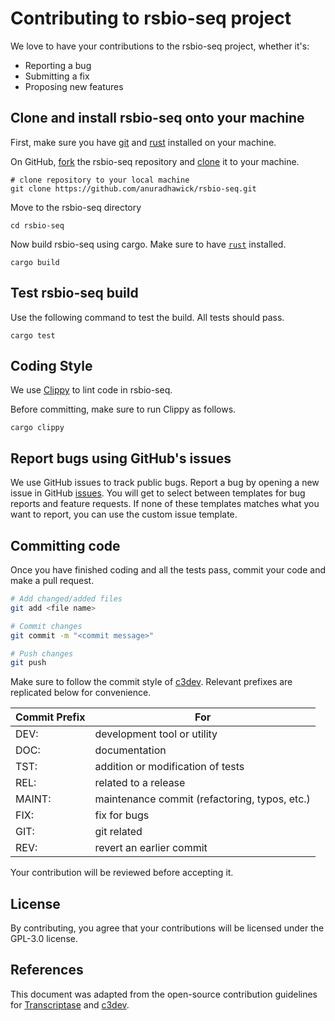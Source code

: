 # Contributing to rsbio-seq project

We love to have your contributions to the rsbio-seq project, whether it's:
* Reporting a bug
* Submitting a fix
* Proposing new features

## Clone and install rsbio-seq onto your machine

First, make sure you have [git](https://github.com/git-guides/install-git) and [rust](https://www.rust-lang.org/tools/install) installed on your machine.

On GitHub, [fork](https://docs.github.com/en/get-started/quickstart/fork-a-repo) the rsbio-seq repository and [clone](https://docs.github.com/en/repositories/creating-and-managing-repositories/cloning-a-repository) it to your machine.

```shell
# clone repository to your local machine
git clone https://github.com/anuradhawick/rsbio-seq.git
```

Move to the rsbio-seq directory 

```shell
cd rsbio-seq
```

Now build rsbio-seq using cargo. Make sure to have [`rust`](https://docs.conda.io/en/latest/) installed.

```shell
cargo build
```

## Test rsbio-seq build

Use the following command to test the build. All tests should pass.

```shell
cargo test
```

## Coding Style

We use [Clippy](https://doc.rust-lang.org/clippy/) to lint code in rsbio-seq.

Before committing, make sure to run Clippy as follows.

```shell
cargo clippy
```

## Report bugs using GitHub's issues

We use GitHub issues to track public bugs. Report a bug by opening a new issue in GitHub [issues](https://github.com/anuradhawick/rsbio-seq/issues). You will get to select between templates for bug reports and feature requests. If none of these templates matches what you want to report, you can use the custom issue template.

## Committing code

Once you have finished coding and all the tests pass, commit your code and make a pull request. 

```bash
# Add changed/added files
git add <file name>

# Commit changes
git commit -m "<commit message>"

# Push changes
git push
```

Make sure to follow the commit style of [c3dev](https://github.com/cogent3/c3dev/wiki#style-for-commit-messages). Relevant prefixes are replicated below for convenience.

| **Commit Prefix** | **For**                                       |
|-------------------|-----------------------------------------------|
| DEV:              | development tool or utility                   |
| DOC:              | documentation                                 |
| TST:              | addition or modification of tests             |
| REL:              | related to a release                          |
| MAINT:            | maintenance commit (refactoring, typos, etc.) |
| FIX:              | fix for bugs                                  |
| GIT:              | git related                                   |
| REV:              | revert an earlier commit                      |


Your contribution will be reviewed before accepting it. 

## License

By contributing, you agree that your contributions will be licensed under the GPL-3.0 license.

## References

This document was adapted from the open-source contribution guidelines for [Transcriptase](https://github.com/briandk/transcriptase-atom/blob/master/CONTRIBUTING.md) and [c3dev](https://github.com/cogent3/c3dev/wiki/How-to-Contribute-Code).
